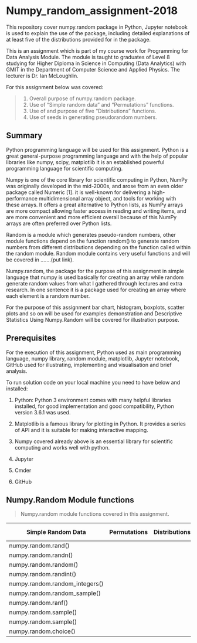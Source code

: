 
# Numpy_random_assignment-2018

This repository cover numpy.random package in Python, Jupyter notebook is used to explain the use of the package, including detailed explanations of at least five of the distributions provided for in the package.

This is an assignment which is part of my course work for Programming for Data Analysis Module. The module is taught to graduates of Level 8 studying for Higher Diploma in Science in Computing (Data Analytics) with GMIT in the Department of Computer Science and Applied Physics. The lecturer is Dr. Ian McLoughlin.

For this assignment below was covered:
>1.	Overall purpose of numpy.random package.
>2.	Use of “Simple random data” and “Permutations” functions. 
>3.	Use of and purpose of five “Distributions” functions.
>4.	Use of seeds in generating pseudorandom numbers.

## Summary 
Python programming language will be used for this assignment. Python is a great general-purpose programming language and with the help of popular libraries like numpy, scipy, matplotlib it is an established powerful programming language for scientific computing.

Numpy is one of the core library for scientific computing in Python, NumPy was originally developed in the mid-2000s, and arose from an even older package called Numeric [1]. it is well-known for delivering a high-performance multidimensional array object, and tools for working with these arrays. It offers a great alternative to Python lists, as NumPy arrays are more compact allowing faster access in reading and writing items, and are more convenient and more efficient overall because of this NumPy arrays are often preferred over Python lists.

Random is a module which generates pseudo-random numbers, other module functions depend on the function random() to generate random numbers from different distributions depending on the function called within the random module.  Random module contains very useful functions and will be covered in …….(put link).

Numpy.random, the package for the purpose of this assignment in simple language that numpy is used basically for creating an array while random generate random values from what I gathered through lectures and extra research. In one sentence it is a package used for creating an array where each element is a random number.

For the purpose of this assignment bar chart, histogram, boxplots, scatter plots and so on will be used for examples demonstration and Descriptive Statistics Using Numpy.Random will be covered for illustration purpose. 

## Prerequisites
For the execution of this assignment, Python used as main programming language, numpy library, random module, matplotlib, Jupyter notebook, GitHub used for illustrating, implementing and visualisation and brief analysis. 

To run solution code on your local machine you need to have below and installed:

1.	Python: Python 3 environment comes with many helpful libraries installed, for good implementation and good compatibility, Python version 3.6.1 was used.

2.	Matplotlib is a famous library for plotting in Python. It provides a series of API and it is suitable for making interactive mapping. 

3.	Numpy covered already above is an essential library for scientific computing and works well with python.

4.	Jupyter

5.	Cmder 

6.	GitHub


## Numpy.Random Module functions
> Numpy.random module functions covered in this assignment. 


| Simple Random Data|Permutations|Distributions|Random Generator|
| ------------- |:-------------:| -----:| -----:|
| numpy.random.rand()      |  |  |
| numpy.random.randn()     |       |    |
| numpy.random.random() |       |    |
| numpy.random.randint()|    |
| numpy.random.random_integers() |
| numpy.random.random_sample()|
| numpy.random.ranf()|
| numpy.random.sample()|
| numpy.random.sample()|
| numpy.random.choice()|



